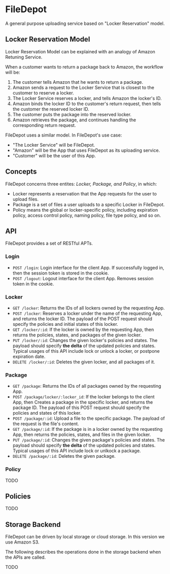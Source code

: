 # FileDepot
A general purpose uploading service based on "Locker Reservation" model.

## Locker Reservation Model
Locker Reservation Model can be explained with an analogy of Amazon Retuning Service.

When a customer wants to return a package back to Amazon, the workflow will be:

1. The customer tells Amazon that he wants to return a package.
2. Amazon sends a request to the Locker Service that is closest to the customer to reserve a locker.
3. The Locker Service reserves a locker, and tells Amazon the locker's ID.
4. Amazon binds the locker ID to the customer's return request, then tells the customer the reserved locker ID.
5. The customer puts the package into the reserved locker.
6. Amazon retrieves the package, and continues handling the corresponding return request.

FileDepot uses a similar model.
In FileDepot's use case:

- "The Locker Service" will be FileDepot.
- "Amazon" will be the App that uses FileDepot as its uploading service.
- "Customer" will be the user of this App.

## Concepts 

FileDepot concerns three entites: *Locker, Package, and Policy*, in which:

- Locker represents a reservation that the App requests for the user to upload files.
- Package is a set of files a user uploads to a specific Locker in FileDepot.
- Policy means the global or locker-specific policy, including expiration policy, access control policy, naming policy, file type policy, and so on.

## API
FileDepot provides a set of RESTful APTs.

### Login
- `POST /login`: Login interface for the client App. If successfully logged in, then the session token is stored in the cookie.
- `POST /logout`: Logout interface for the client App. Removes session token in the cookie.

### Locker
- `GET /locker`: Returns the IDs of all lockers owned by the requesting App.
- `POST /locker`: Reserves a locker under the name of the requesting App, and returns the locker ID.
        The payload of the POST request should specify the policies and initial states of this locker.
- `GET /locker/:id`: If the locker is owned by the requesting App, then returns the policies, states, and packages of the given locker.
- `PUT /locker/:id`: Changes the given locker's policies and states.
        The payload should specify **the delta** of the updated policies and states.
        Typical usages of this API include lock or unlock a locker, or postpone expiration date.
- `DELETE /locker/:id`: Deletes the given locker, and all packages of it.

### Package
- `GET /package`: Returns the IDs of all packages owned by the requesting App.
- `POST /package/locker/:locker_id`: If the locker belongs to the client App, then Creates a package in the specific locker, and returns the package ID. 
        The payload of this POST request should specify the policies and states of this locker.
- `POST /package/:id`: Upload a file to the specific package.
        The payload of the request is the file's content.
- `GET /package/:id`: If the package is in a locker owned by the requesting App, then returns the policies, states, and files in the given locker.
- `PUT /package/:id`: Changes the given package's policies and states.
        The payload should specify **the delta** of the updated policies and states.
        Typical usages of this API include lock or unlkock a package.
- `DELETE /package/:id`: Deletes the given package.

### Policy
TODO

## Policies
TODO

## Storage Backend
FileDepot can be driven by local storage or cloud storage. In this version we use Amazon S3.

The following describes the operations done in the storage backend when the APIs are called.

TODO